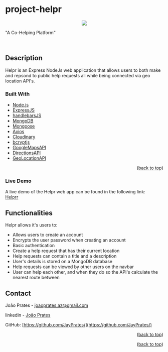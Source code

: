 # project-helpr




<p align="center">
<img src='gamediaGIF.gif'/>
</p>


"A Co-Helping Platform"

<br />






## Description

Helpr is an Express NodeJs web application that allows users to both make and repsond to public help requests all while being connected via geo location API's.



### Built With



* [Node.js](https://nodejs.org/)
* [ExpressJS](https://expressjs.com/)
* [handlebarsJS](https://handlebarsjs.com/)
* [MongoDB](https://www.mongodb.com/)
* [Mongoose](https://mongoosejs.com/)
* [Axios](https://www.npmjs.com/package/axios)
* [Cloudinary](https://cloudinary.com/)
* [bcryptjs](https://www.npmjs.com/package/bcryptjs)
* [GoogleMapsAPI](https://developers.google.com/maps/documentation/javascript/overview)
* [DirectionsAPI](https://developers.google.com/maps/documentation/directions/overview)
* [GeoLocationAPI](https://developers.google.com/maps/documentation/geolocation/overview)


<p align="right">(<a href="#top">back to top</a>)</p>



### Live Demo

A live demo of the Helpr web app can be found in the following link:
<br/>
<a href="https://app-helpr.herokuapp.com/"> Helprr </a>



## Functionalities

Helpr allows it's users to:

* Allows users to create an account
* Encrypts the user password when creating an account
* Basic authentication
* Create a help request that has their current location
* Help requests can contain a title and a description
* User's details is stored on a MongoDB database
* Help requests can be viewed by other users on the navbar 
* User can help each other, and when they do so the API's calculate the nearest route between



## Contact

João Prates - joaoprates.az@gmail.com

linkedin - <a href="https://www.linkedin.com/in/joao-prates-az/"> João Prates </a>

GitHub: [https://github.com/JayPrates/](https://github.com/JayPrates/)

<p align="right">(<a href="#top">back to top</a>)</p>






<p align="right">(<a href="#top">back to top</a>)</p>
